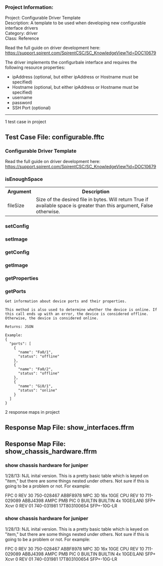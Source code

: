### Project Information:
Project: Configurable Driver Template  
Description: A template to be used when developing new configurable interface drivers  
Category: driver  
Class: Reference  
  
Read the full guide on driver development here:  
https://support.spirent.com/SpirentCSC/SC_KnowledgeView?id=DOC10679  
  
The driver implements the configurbale interface and requires the  
following resource properties:  
* ipAddress (optional, but either ipAddress or Hostname must be specified)  
* Hostname (optional, but either ipAddress or Hostname must be specified)  
* username  
* password  
* SSH Port (optional)
 ----
1 test case in project
## Test Case File: configurable.fftc
### Configurable Driver Template
Read the full guide on driver development here:
https://support.spirent.com/SpirentCSC/SC_KnowledgeView?id=DOC10679
### isEnoughSpace
<table><tr><th>Argument</th><th>Description</th></tr>
<tr><td>fileSize</td><td>Size of the desired file in bytes. Will return True if available space is greater than this argument, False otherwise.</tr></td></table>

### setConfig
### setImage
### getConfig
### getImage
### getProperties
### getPorts
```
Get information about device ports and their properties.

This method is also used to determine whether the device is online. If this call ends up with an error, the device is considered offline. Otherwise, the device is considered online.

Returns: JSON

Example:
{
  "ports": [
    {
      "name": "Fa0/1",
      "status": "offline"
    },
    {
      "name": "Fa0/2",
      "status": "offline"
    },
    {
      "name": "Gi0/1",
      "status": "online"
    }
  ]
}
```

2 response maps in project
## Response Map File: show_interfaces.ffrm
## Response Map File: show_chassis_hardware.ffrm
### show chassis hardware for juniper
1/28/13: NJL inital version.  This is a pretty basic table which is keyed on "item," but there are some things nested under others.  Not sure if this is going to be a problem or not.  For example:

FPC 0            REV 30   750-028467   ABBF8978          MPC 3D 16x 10GE
  CPU            REV 10   711-029089   ABBJ4398          AMPC PMB
  PIC 0                   BUILTIN      BUILTIN           4x 10GE(LAN) SFP+
    Xcvr 0       REV 01   740-031981   17T803100654      SFP+-10G-LR
### show chassis hardware for juniper
1/28/13: NJL inital version.  This is a pretty basic table which is keyed on "item," but there are some things nested under others.  Not sure if this is going to be a problem or not.  For example:

FPC 0            REV 30   750-028467   ABBF8978          MPC 3D 16x 10GE
  CPU            REV 10   711-029089   ABBJ4398          AMPC PMB
  PIC 0                   BUILTIN      BUILTIN           4x 10GE(LAN) SFP+
    Xcvr 0       REV 01   740-031981   17T803100654      SFP+-10G-LR